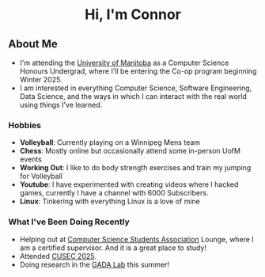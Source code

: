 <div align="center">
  <h1 align="center">Hi, I'm Connor </h1>
</div>

## About Me 
- I'm attending the [University of Manitoba](https://www.umanitoba.ca/) as a Computer Science Honours Undergrad, where I'll be entering the Co-op program beginning Winter 2025.
- I am interested in everything Computer Science, Software Engineering, Data Science, and the ways in which I can interact with the real world using things I've learned.

### Hobbies 
- **Volleyball**:  Currently playing on a Winnipeg Mens team
- **Chess**: Mostly online but occasionally attend some in-person UofM events
- **Working Out**: I like to do body strength exercises and train my jumping for Volleyball
- **Youtube**: I have experimented with creating videos where I hacked games, currently I have a channel with 6000 Subscribers.
- **Linux**: Tinkering with everything Linux is a love of mine

### What I've Been Doing Recently 
- Helping out at [Computer Science Students Association](https://www.umanitobacssa.ca/) Lounge, where I am a certified supervisor. And it is a great place to study!
- Attended [CUSEC 2025](https://2025.cusec.net/).
- Doing research in the [GADA Lab](https://home.cs.umanitoba.ca/~gada/) this summer!
